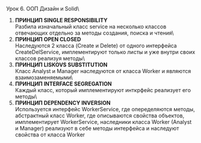 Урок 6. ООП Дизайн и Solid\
1. **ПРИНЦИП SINGLE RESPONSIBILITY**\
Разбила изначальный класс service на несколько классов отвечающих отдельно за методы создания,
поиска и чтения\
2. **ПРИНЦИП OPEN CLOSED**\
Наследуются 2 класса (Create и Delete) от одного интерфейса CreateDelService, имплементируют только листы
и уже внутри своих классов реализуя методы\
3. **ПРИНЦИП LISKOVS SUBSTITUTION**\
Класс Analyst и Manager наследуются от класса Worker и являются взаимозаменяемыми\
4. **ПРИНЦИП INTERFACE SEGREGATION**\
Каждый класс, который имплементируют инткрфейс реализует его методы\
5. **ПРИНЦИП DEPENDENCY INVERSION**\
Используется интерфейс WorkerService, где опеределяются методы, абстрактный класс Worker, где описываются
свойства объектов, имплементирует WorkerService, наследники класса Worker (Analyst и Manager) реализуют в себе
методы интерфейса и наследуют свойства от класса Worker
